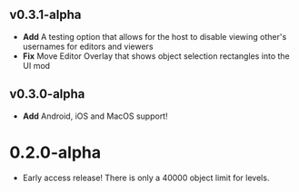 ## v0.3.1-alpha
 - **Add** A testing option that allows for the host to disable viewing other's usernames for editors and viewers
 - **Fix** Move Editor Overlay that shows object selection rectangles into the UI mod

## v0.3.0-alpha
 - **Add** Android, iOS and MacOS support!

# 0.2.0-alpha
- Early access release! There is only a 40000 object limit for levels.